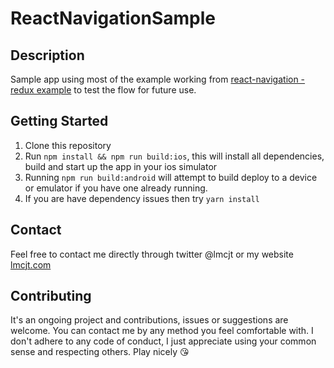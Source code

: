 # ReactNavigationSample

## Description
Sample app using most of the example working from [react-navigation - redux example](https://github.com/react-community/react-navigation/tree/master/examples/ReduxExample) to test the flow for future use.

## Getting Started
1. Clone this repository
2. Run `npm install && npm run build:ios`, this will install all dependencies, build and start up the app in your ios simulator
3. Running `npm run build:android` will attempt to build deploy to a device or emulator if you have one already running.
4. If you are have dependency issues then try `yarn install`

## Contact
Feel free to contact me directly through twitter @lmcjt or my website [lmcjt.com](http://lmcjt.com)

## Contributing
It's an ongoing project and contributions, issues or suggestions are welcome. You can contact me by any method you feel comfortable with. I don't adhere to any code of conduct, I just appreciate using your common sense and respecting others. Play nicely :kissing_heart:


